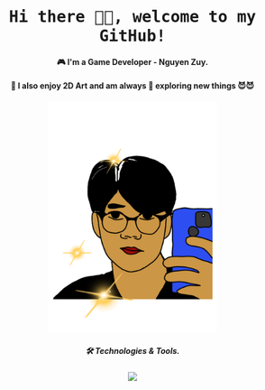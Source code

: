 <h1 align="center"><samp>Hi there 👋🏾, welcome to my GitHub!</h1>
<h4 align="center"> 🎮 I'm a Game Developer  - Nguyen Zuy.</h4>
<h4 align="center"> 🎨 I also enjoy 2D Art and am always 🧠 exploring new things 😈😈</h4>

<p align="center">
  <img width="300" src="me.gif">
</p>

<h5 align="center"> 🛠️ Technologies & Tools.</h5>

<p align="center">
  <a href="https://skillicons.dev">
    <img src="https://skillicons.dev/icons?i=unity,cs,java,js,docker,dotnet,firebase,git,idea,linux,mint,mongodb,nodejs,obsidian,postman,postgres,ubuntu,visualstudio,vscode" />
  </a>
</p>
